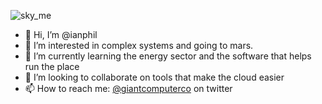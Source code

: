 ![sky_me](https://user-images.githubusercontent.com/17349002/211203474-deb1d1f8-1db3-4d88-bee4-b9c0c7100ae7.jpg)

- 👋 Hi, I’m @ianphil
- 👀 I’m interested in complex systems and going to mars.
- 🌱 I’m currently learning the energy sector and the software that helps run the place
- 💞️ I’m looking to collaborate on tools that make the cloud easier
- 📫 How to reach me: [@giantcomputerco](https://twitter.com/giantcomputerco) on twitter
